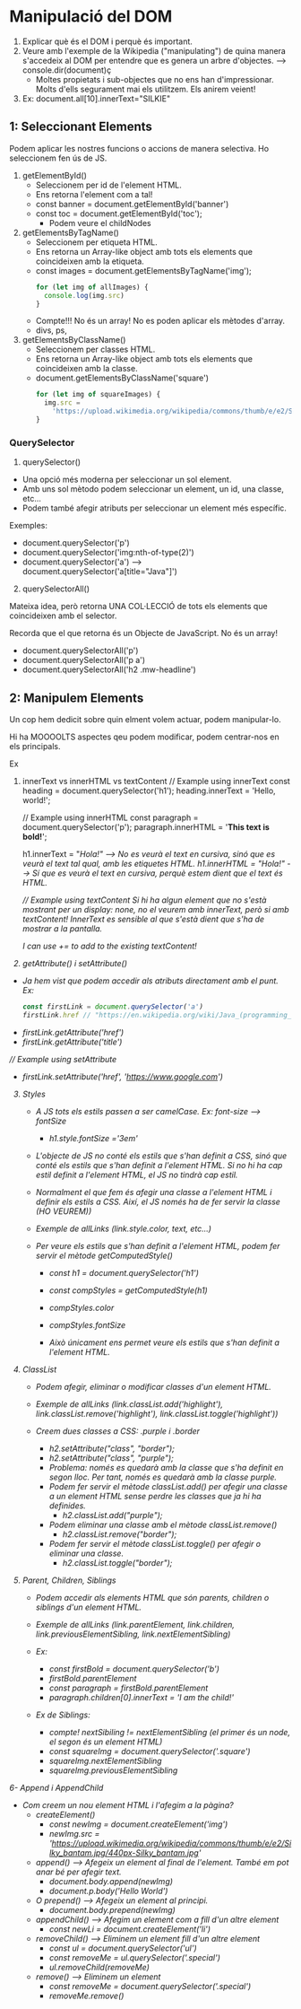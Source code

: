 # Manipulació del DOM

1. Explicar què és el DOM i perquè és important.
2. Veure amb l'exemple de la Wikipedia ("manipulating") de quina manera s'accedeix al DOM per entendre que es genera un arbre d'objectes. --> console.dir(document)ç
   - Moltes propietats i sub-objectes que no ens han d'impressionar. Molts d'ells segurament mai els utilitzem. Els anirem veient!
3. Ex: document.all[10].innerText="SILKIE"

## 1: Seleccionant Elements

Podem aplicar les nostres funcions o accions de manera selectiva. Ho seleccionem fen ús de JS.

1.  getElementById()
    - Seleccionem per id de l'element HTML.
    - Ens retorna l'element com a tal!
    - const banner = document.getElementById('banner')
    - const toc = document.getElementById('toc');
      - Podem veure el childNodes
2.  getElementsByTagName()
    - Seleccionem per etiqueta HTML.
    - Ens retorna un Array-like object amb tots els elements que coincideixen amb la etiqueta.
    - const images = document.getElementsByTagName('img');
      ```javascript
      for (let img of allImages) {
        console.log(img.src)
      }
      ```
    - Compte!!! No és un array! No es poden aplicar els mètodes d'array.
    - divs, ps,
3.  getElementsByClassName()
    - Seleccionem per classes HTML.
    - Ens retorna un Array-like object amb tots els elements que coincideixen amb la classe.
    - document.getElementsByClassName('square')
      ```javascript
      for (let img of squareImages) {
        img.src =
          'https://upload.wikimedia.org/wikipedia/commons/thumb/e/e2/Silky_bantam.jpg/440px-Silky_bantam.jpg'
      }
      ```

### QuerySelector

1. querySelector()

- Una opció més moderna per seleccionar un sol element.
- Amb uns sol mètodo podem seleccionar un element, un id, una classe, etc...
- Podem també afegir atributs per seleccionar un element més específic.

Exemples:

- document.querySelector('p')
- document.querySelector('img:nth-of-type(2)')
- document.querySelector('a') --> document.querySelector('a[title="Java"]')

2. querySelectorAll()

Mateixa idea, però retorna UNA COL·LECCIÓ de tots els elements que coincideixen amb el selector.

Recorda que el que retorna és un Objecte de JavaScript. No és un array!

- document.querySelectorAll('p')
- document.querySelectorAll('p a')
- document.querySelectorAll('h2 .mw-headline')

## 2: Manipulem Elements

Un cop hem dedicit sobre quin elment volem actuar, podem manipular-lo.

Hi ha MOOOOLTS aspectes qeu podem modificar, podem centrar-nos en els principals.

Ex

1. innerText vs innerHTML vs textContent
   // Example using innerText
   const heading = document.querySelector('h1');
   heading.innerText = 'Hello, world!';

   // Example using innerHTML
   const paragraph = document.querySelector('p');
   paragraph.innerHTML = '<strong>This text is bold!</strong>';

   h1.innerText = "<i>Hola!<i>" --> No es veurà el text en cursiva, sinó que es veurà el text tal qual, amb les etiquetes HTML.
   h1.innerHTML = "<i>Hola!<i>" --> Sí que es veurà el text en cursiva, perquè estem dient que el text és HTML.

   // Example using textContent
   Si hi ha algun element que no s'està mostrant per un display: none, no el veurem amb innerText, però si amb textContent! InnerText es sensible al que s'està dient que s'ha de mostrar a la pantalla.

   I can use += to add to the existing textContent!

2. getAttribute() i setAttribute()

- Ja hem vist que podem accedir als atributs directament amb el punt. Ex:
  ```javascript
  const firstLink = document.querySelector('a')
  firstLink.href // "https://en.wikipedia.org/wiki/Java_(programming_language)"
  ```
- firstLink.getAttribute('href')
- firstLink.getAttribute('title')

// Example using setAttribute

- firstLink.setAttribute('href', 'https://www.google.com')

3. Styles

   - A JS tots els estils passen a ser camelCase. Ex: font-size --> fontSize
     - h1.style.fontSize ='3em'
   - L'objecte de JS no conté els estils que s'han definit a CSS, sinó que conté els estils que s'han definit a l'element HTML. Si no hi ha cap estil definit a l'element HTML, el JS no tindrà cap estil.

   - Normalment el que fem és afegir una classe a l'element HTML i definir els estils a CSS. Així, el JS només ha de fer servir la classe (HO VEUREM))

   - Exemple de allLinks (link.style.color, text, etc...)

   - Per veure els estils que s'han definit a l'element HTML, podem fer servir el mètode getComputedStyle()

     - const h1 = document.querySelector('h1')
     - const compStyles = getComputedStyle(h1)
     - compStyles.color
     - compStyles.fontSize

     - Això únicament ens permet veure els estils que s'han definit a l'element HTML.

4. ClassList

   - Podem afegir, eliminar o modificar classes d'un element HTML.
   - Exemple de allLinks (link.classList.add('highlight'), link.classList.remove('highlight'), link.classList.toggle('highlight'))

   - Creem dues classes a CSS: .purple i .border

     - h2.setAttribute("class", "border");
     - h2.setAttribute("class", "purple");
     - Problema: només es quedarà amb la classe que s'ha definit en segon lloc. Per tant, només es quedarà amb la classe purple.
     - Podem fer servir el mètode classList.add() per afegir una classe a un element HTML sense perdre les classes que ja hi ha definides.
       - h2.classList.add("purple");
     - Podem eliminar una classe amb el mètode classList.remove()
       - h2.classList.remove("border");
     - Podem fer servir el mètode classList.toggle() per afegir o eliminar una classe.
       - h2.classList.toggle("border");

5. Parent, Children, Siblings

   - Podem accedir als elements HTML que són parents, children o siblings d'un element HTML.
   - Exemple de allLinks (link.parentElement, link.children, link.previousElementSibling, link.nextElementSibling)
   - Ex:

     - const firstBold = document.querySelector('b')
     - firstBold.parentElement
     - const paragraph = firstBold.parentElement
     - paragraph.children[0].innerText = 'I am the child!'

   - Ex de Siblings:
     - compte! nextSibiling != nextElementSibling (el primer és un node, el segon és un element HTML)
     - const squareImg = document.querySelector('.square')
     - squareImg.nextElementSibling
     - squareImg.previousElementSibling

6- Append i AppendChild

- Com creem un nou element HTML i l'afegim a la pàgina?
  - createElement()
    - const newImg = document.createElement('img')
    - newImg.src = 'https://upload.wikimedia.org/wikipedia/commons/thumb/e/e2/Silky_bantam.jpg/440px-Silky_bantam.jpg'
  - append() --> Afegeix un element al final de l'element. També em pot anar bé per afegir text.
    - document.body.append(newImg)
    - document.p.body('Hello World')
  - O prepend() --> Afegeix un element al principi.
    - document.body.prepend(newImg)
  - appendChild() --> Afegim un element com a fill d'un altre element
    - const newLi = document.createElement('li')
  - removeChild() --> Eliminem un element fill d'un altre element
    - const ul = document.querySelector('ul')
    - const removeMe = ul.querySelector('.special')
    - ul.removeChild(removeMe)
  - remove() --> Eliminem un element
    - const removeMe = document.querySelector('.special')
    - removeMe.remove()
